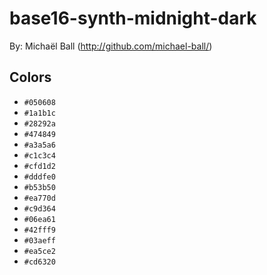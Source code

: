 # base16-synth-midnight-dark

By: Michaël Ball (http://github.com/michael-ball/)

## Colors

* `#050608`
* `#1a1b1c`
* `#28292a`
* `#474849`
* `#a3a5a6`
* `#c1c3c4`
* `#cfd1d2`
* `#dddfe0`
* `#b53b50`
* `#ea770d`
* `#c9d364`
* `#06ea61`
* `#42fff9`
* `#03aeff`
* `#ea5ce2`
* `#cd6320`
